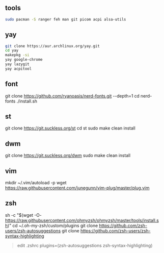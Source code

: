## tools
```bash
sudo pacman -S ranger feh man git picom acpi alsa-utils
```

## yay
```bash
git clone https://aur.archlinux.org/yay.git
cd yay
makepkg -si
yay google-chrome
yay lazygit
yay acpitool
```


## font
git clone https://github.com/ryanoasis/nerd-fonts.git --depth=1
cd nerd-fonts
./install.sh

## st
git clone https://git.suckless.org/st
cd st
sudo make clean install

## dwm
git clone https://git.suckless.org/dwm
sudo make clean install

## vim
mkdir ~/.vim/autoload -p
wget https://raw.githubusercontent.com/junegunn/vim-plug/master/plug.vim

## zsh
sh -c "$(wget -O- https://raw.githubusercontent.com/ohmyzsh/ohmyzsh/master/tools/install.sh)"
cd ~/.oh-my-zsh/custom/plugins
git clone https://github.com/zsh-users/zsh-autosuggestions
git clone https://github.com/zsh-users/zsh-syntax-highlighting
> edit .zshrc
plugins=(zsh-autosuggestions zsh-syntax-highlighting)
